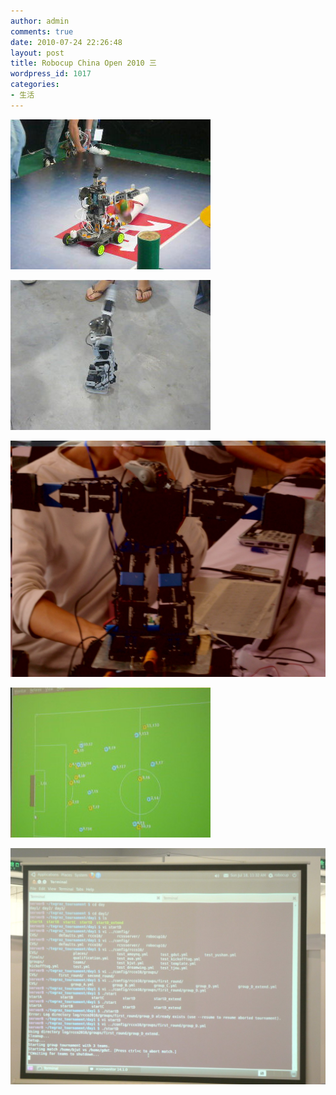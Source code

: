 ```yaml
---
author: admin
comments: true
date: 2010-07-24 22:26:48
layout: post
title: Robocup China Open 2010 三
wordpress_id: 1017
categories:
- 生活
---
```


[](/media/images/2010-07-24-robocup-china-open-2010-e4b889/P10802151.jpg)

![](/media/images/2010-07-24-robocup-china-open-2010-e4b889/P10802151.jpg)

[![](/media/images/2010-07-24-robocup-china-open-2010-e4b889/P1080219.jpg)](/media/images/2010-07-24-robocup-china-open-2010-e4b889/P1080219.jpg)

[![](/media/images/2010-07-24-robocup-china-open-2010-e4b889/P1080216-1024x768.jpg)](/media/images/2010-07-24-robocup-china-open-2010-e4b889/P1080216.jpg)

[![这是我的项目](/media/images/2010-07-24-robocup-china-open-2010-e4b889/P1080174.jpg)](/media/images/2010-07-24-robocup-china-open-2010-e4b889/P1080174.jpg)

[![ubuntu10.04的比赛平台](/media/images/2010-07-24-robocup-china-open-2010-e4b889/P1080181-1024x768.jpg)](/media/images/2010-07-24-robocup-china-open-2010-e4b889/P1080181.jpg)

 

